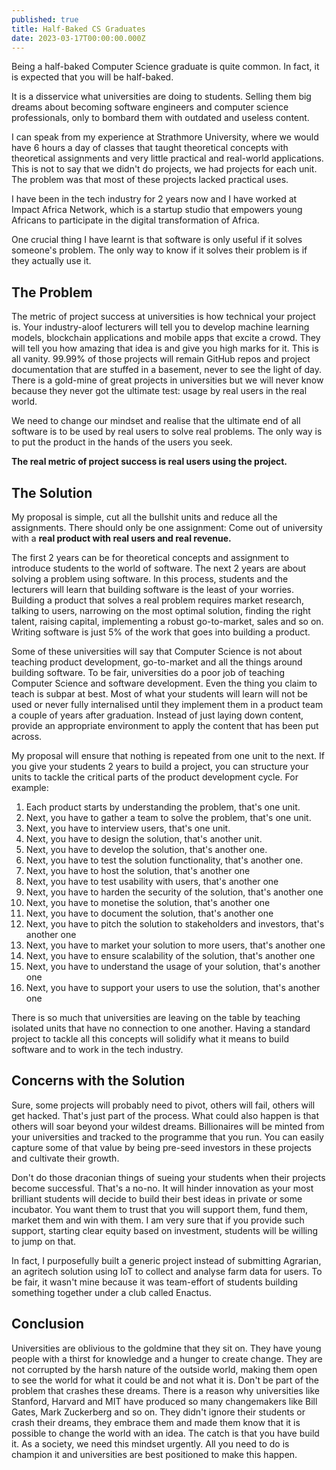 ```yaml
---
published: true
title: Half-Baked CS Graduates
date: 2023-03-17T00:00:00.000Z
---
```


Being a half-baked Computer Science graduate is quite common. In fact, it is expected that you will be half-baked.

It is a disservice what universities are doing to students. Selling them big dreams about becoming software engineers and computer science professionals, only to bombard them with outdated and useless content.

I can speak from my experience at Strathmore University, where we would have 6 hours a day of classes that taught theoretical concepts with theoretical assignments and very little practical and real-world applications. This is not to say that we didn't do projects, we had projects for each unit. The problem was that most of these projects lacked practical uses.

I have been in the tech industry for 2 years now and I have worked at Impact Africa Network, which is a startup studio that empowers young Africans to participate in the digital transformation of Africa. 

One crucial thing I have learnt is that software is only useful if it solves someone's problem. The only way to know if it solves their problem is if they actually use it. 

## The Problem

The metric of project success at universities is how technical your project is. Your industry-aloof lecturers will tell you to develop machine learning models, blockchain applications and mobile apps that excite a crowd. They will tell you how amazing that idea is and give you high marks for it. This is all vanity. 99.99% of those projects will remain GitHub repos and project documentation that are stuffed in a basement, never to see the light of day. There is a gold-mine of great projects in universities but we will never know because they never got the ultimate test: usage by real users in the real world.

We need to change our mindset and realise that the ultimate end of all software is to be used by real users to solve real problems. The only way is to put the product in the hands of the users you seek.

**The real metric of project success is real users using the project.**

## The Solution

My proposal is simple, cut all the bullshit units and reduce all the assignments. There should only be one assignment: Come out of university with a **real product with real users and real revenue.**

The first 2 years can be for theoretical concepts and assignment to introduce students to the world of software. The next 2 years are about solving a problem using software. In this process, students and the lecturers will learn that building software is the least of your worries. Building a product that solves a real problem requires market research, talking to users, narrowing on the most optimal solution, finding the right talent, raising capital, implementing a robust go-to-market, sales and so on. Writing software is just 5% of the work that goes into building a product.

Some of these universities will say that Computer Science is not about teaching product development, go-to-market and all the things around building software. To be fair, universities do a poor job of teaching Computer Science and software development. Even the thing you claim to teach is subpar at best. Most of what your students will learn will not be used or never fully internalised until they implement them in a product team a couple of years after graduation. Instead of just laying down content, provide an appropriate environment to apply the content that has been put across.

My proposal will ensure that nothing is repeated from one unit to the next. If you give your students 2 years to build a project, you can structure your units to tackle the critical parts of the product development cycle. For example:

1. Each product starts by understanding the problem, that's one unit. 
2. Next, you have to gather a team to solve the problem, that's one unit.
3. Next, you have to interview users, that's one unit.
4. Next, you have to design the solution, that's another unit. 
5. Next, you have to develop the solution, that's another one. 
6. Next, you have to test the solution functionality, that's another one. 
7. Next, you have to host the solution, that's another one
8. Next, you have to test usability with users, that's another one
9. Next, you have to harden the security of the solution, that's another one
10. Next, you have to monetise the solution, that's another one
11. Next, you have to document the solution, that's another one
12. Next, you have to pitch the solution to stakeholders and investors, that's another one
13. Next, you have to market your solution to more users, that's another one
14. Next, you have to ensure scalability of the solution, that's another one
15. Next, you have to understand the usage of your solution, that's another one
16. Next, you have to support your users to use the solution, that's another one

There is so much that universities are leaving on the table by teaching isolated units that have no connection to one another. Having a standard project to tackle all this concepts will solidify what it means to build software and to work in the tech industry.

## Concerns with the Solution

Sure, some projects will probably need to pivot, others will fail, others will get hacked. That's just part of the process. What could also happen is that others will soar beyond your wildest dreams. Billionaires will be minted from your universities and tracked to the programme that you run. You can easily capture some of that value by being pre-seed investors in these projects and cultivate their growth. 

Don't do those draconian things of sueing your students when their projects become successful. That's a no-no. It will hinder innovation as your most brilliant students will decide to build their best ideas in private or some incubator. You want them to trust that you will support them, fund them, market them and win with them. I am very sure that if you provide such support, starting clear equity based on investment, students will be willing to jump on that. 

In fact, I purposefully built a generic project instead of submitting Agrarian, an agritech solution using IoT to collect and analyse farm data for users. To be fair, it wasn't mine because it was team-effort of students building something together under a club called Enactus.

## Conclusion

Universities are oblivious to the goldmine that they sit on. They have young people with a thirst for knowledge and a hunger to create change. They are not corrupted by the harsh nature of the outside world, making them open to see the world for what it could be and not what it is. Don't be part of the problem that crashes these dreams. There is a reason why universities like Stanford, Harvard and MIT have produced so many changemakers like Bill Gates, Mark Zuckerberg and so on. They didn't ignore their students or crash their dreams, they embrace them and made them know that it is possible to change the world with an idea. The catch is that you have build it. As a society, we need this mindset urgently. All you need to do is champion it and universities are best positioned to make this happen.
